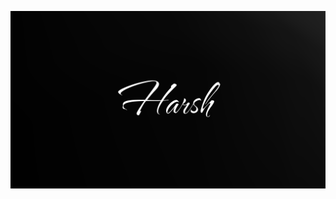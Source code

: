![Opengraph Image](https://github.com/harsshhhgit/harsshhhgit.github.io/blob/master/src/app/opengraph-image.png)
